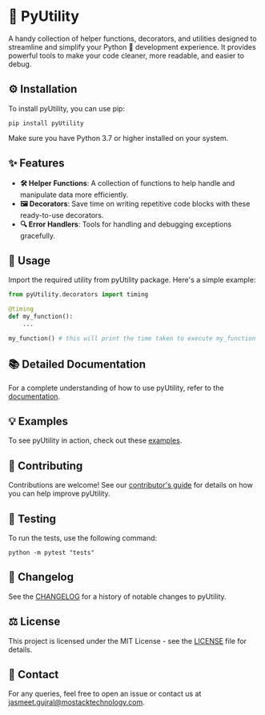# 🚀 PyUtility

A handy collection of helper functions, decorators, and utilities designed to streamline and simplify your Python 🐍 development experience. It provides powerful tools to make your code cleaner, more readable, and easier to debug.

## ⚙️ Installation

To install pyUtility, you can use pip:

```
pip install pyUtility
```

Make sure you have Python 3.7 or higher installed on your system.

## ✨ Features

* **🛠️ Helper Functions**: A collection of functions to help handle and manipulate data more efficiently.
* **🖼️ Decorators**: Save time on writing repetitive code blocks with these ready-to-use decorators.
* **🔍 Error Handlers**: Tools for handling and debugging exceptions gracefully.

## 📖 Usage

Import the required utility from pyUtility package. Here's a simple example:

```python
from pyUtility.decorators import timing

@timing
def my_function():
    ...

my_function() # this will print the time taken to execute my_function
```

## 📚 Detailed Documentation

For a complete understanding of how to use pyUtility, refer to the [documentation](LINK_TO_DOCUMENTATION_HERE).

## 💡 Examples

To see pyUtility in action, check out these [examples](LINK_TO_EXAMPLES_HERE).

## 👥 Contributing

Contributions are welcome! See our [contributor's guide](LINK_TO_CONTRIBUTING_GUIDE) for details on how you can help improve pyUtility.

## 🧪 Testing

To run the tests, use the following command:

```
python -m pytest "tests"
```

## 📜 Changelog

See the [CHANGELOG]() for a history of notable changes to pyUtility.

## ⚖️ License

This project is licensed under the MIT License - see the [LICENSE](./LICENSELICENSE) file for details.

## 📧 Contact

For any queries, feel free to open an issue or contact us at [jasmeet.gujral@mostacktechnology.com](mailto:pjasmeet.gujral@mostacktechnology.com).
```

